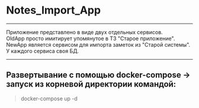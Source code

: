 # Notes_Import_App
***
Приложение представлено в виде двух отдельных сервисов. <br/> OldApp просто имитирует упомянутое в ТЗ "Старое приложение". <br/> NewApp является сервисом для импорта заметок из "Старой системы". <br/> У каждого сервиса своя БД.
***
## Развертывание с помощью docker-compose -> запуск из корневой директории командой:
> docker-compose up -d
